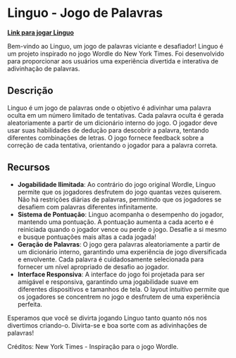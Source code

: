 # Linguo - Jogo de Palavras

**[Link para jogar Linguo](link_para_jogar_linguo)**

Bem-vindo ao Linguo, um jogo de palavras viciante e desafiador! Linguo é um projeto inspirado no jogo Wordle do New York Times. Foi desenvolvido para proporcionar aos usuários uma experiência divertida e interativa de adivinhação de palavras.

## Descrição
Linguo é um jogo de palavras onde o objetivo é adivinhar uma palavra oculta em um número limitado de tentativas. Cada palavra oculta é gerada aleatoriamente a partir de um dicionário interno do jogo. O jogador deve usar suas habilidades de dedução para descobrir a palavra, tentando diferentes combinações de letras. O jogo fornece feedback sobre a correção de cada tentativa, orientando o jogador para a palavra correta.

## Recursos
- **Jogabilidade Ilimitada**: Ao contrário do jogo original Wordle, Linguo permite que os jogadores desfrutem do jogo quantas vezes quiserem. Não há restrições diárias de palavras, permitindo que os jogadores se desafiem com palavras diferentes infinitamente.
- **Sistema de Pontuação**: Linguo acompanha o desempenho do jogador, mantendo uma pontuação. A pontuação aumenta a cada acerto e é reiniciada quando o jogador vence ou perde o jogo. Desafie a si mesmo e busque pontuações mais altas a cada jogada!
- **Geração de Palavras**: O jogo gera palavras aleatoriamente a partir de um dicionário interno, garantindo uma experiência de jogo diversificada e envolvente. Cada palavra é cuidadosamente selecionada para fornecer um nível apropriado de desafio ao jogador.
- **Interface Responsiva**: A interface do jogo foi projetada para ser amigável e responsiva, garantindo uma jogabilidade suave em diferentes dispositivos e tamanhos de tela. O layout intuitivo permite que os jogadores se concentrem no jogo e desfrutem de uma experiência perfeita.

Esperamos que você se divirta jogando Linguo tanto quanto nós nos divertimos criando-o. Divirta-se e boa sorte com as adivinhações de palavras!

Créditos: New York Times - Inspiração para o jogo Wordle.
